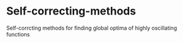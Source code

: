 # Self-correcting-methods
Self-corrcting methods for finding global optima of highly oscillating functions
